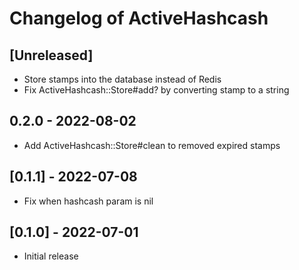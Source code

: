 # Changelog of ActiveHashcash

## [Unreleased]

- Store stamps into the database instead of Redis
- Fix ActiveHashcash::Store#add? by converting stamp to a string

## 0.2.0 - 2022-08-02

- Add ActiveHashcash::Store#clean to removed expired stamps

## [0.1.1] - 2022-07-08

- Fix when hashcash param is nil

## [0.1.0] - 2022-07-01

- Initial release
